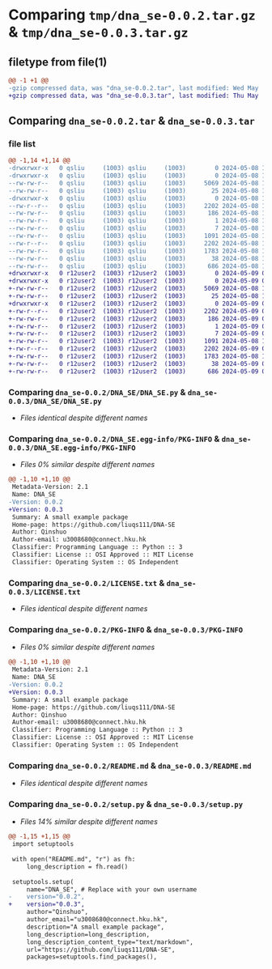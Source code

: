 # Comparing `tmp/dna_se-0.0.2.tar.gz` & `tmp/dna_se-0.0.3.tar.gz`

## filetype from file(1)

```diff
@@ -1 +1 @@
-gzip compressed data, was "dna_se-0.0.2.tar", last modified: Wed May  8 12:55:08 2024, max compression
+gzip compressed data, was "dna_se-0.0.3.tar", last modified: Thu May  9 06:32:07 2024, max compression
```

## Comparing `dna_se-0.0.2.tar` & `dna_se-0.0.3.tar`

### file list

```diff
@@ -1,14 +1,14 @@
-drwxrwxr-x   0 qsliu     (1003) qsliu     (1003)        0 2024-05-08 12:55:08.620756 dna_se-0.0.2/
-drwxrwxr-x   0 qsliu     (1003) qsliu     (1003)        0 2024-05-08 12:55:08.620756 dna_se-0.0.2/DNA_SE/
--rw-rw-r--   0 qsliu     (1003) qsliu     (1003)     5069 2024-05-08 12:53:11.000000 dna_se-0.0.2/DNA_SE/DNA_SE.py
--rw-rw-r--   0 qsliu     (1003) qsliu     (1003)       25 2024-05-08 12:46:34.000000 dna_se-0.0.2/DNA_SE/__init__.py
-drwxrwxr-x   0 qsliu     (1003) qsliu     (1003)        0 2024-05-08 12:55:08.620756 dna_se-0.0.2/DNA_SE.egg-info/
--rw-r--r--   0 qsliu     (1003) qsliu     (1003)     2202 2024-05-08 12:55:08.000000 dna_se-0.0.2/DNA_SE.egg-info/PKG-INFO
--rw-rw-r--   0 qsliu     (1003) qsliu     (1003)      186 2024-05-08 12:55:08.000000 dna_se-0.0.2/DNA_SE.egg-info/SOURCES.txt
--rw-rw-r--   0 qsliu     (1003) qsliu     (1003)        1 2024-05-08 12:55:08.000000 dna_se-0.0.2/DNA_SE.egg-info/dependency_links.txt
--rw-rw-r--   0 qsliu     (1003) qsliu     (1003)        7 2024-05-08 12:55:08.000000 dna_se-0.0.2/DNA_SE.egg-info/top_level.txt
--rw-rw-r--   0 qsliu     (1003) qsliu     (1003)     1091 2024-05-08 12:46:34.000000 dna_se-0.0.2/LICENSE.txt
--rw-r--r--   0 qsliu     (1003) qsliu     (1003)     2202 2024-05-08 12:55:08.620756 dna_se-0.0.2/PKG-INFO
--rw-rw-r--   0 qsliu     (1003) qsliu     (1003)     1783 2024-05-08 12:46:34.000000 dna_se-0.0.2/README.md
--rw-rw-r--   0 qsliu     (1003) qsliu     (1003)       38 2024-05-08 12:55:08.620756 dna_se-0.0.2/setup.cfg
--rw-rw-r--   0 qsliu     (1003) qsliu     (1003)      686 2024-05-08 12:54:44.000000 dna_se-0.0.2/setup.py
+drwxrwxr-x   0 r12user2  (1003) r12user2  (1003)        0 2024-05-09 06:32:07.000000 dna_se-0.0.3/
+drwxrwxr-x   0 r12user2  (1003) r12user2  (1003)        0 2024-05-09 06:32:07.000000 dna_se-0.0.3/DNA_SE/
+-rw-rw-r--   0 r12user2  (1003) r12user2  (1003)     5069 2024-05-08 12:53:11.000000 dna_se-0.0.3/DNA_SE/DNA_SE.py
+-rw-rw-r--   0 r12user2  (1003) r12user2  (1003)       25 2024-05-08 12:46:34.000000 dna_se-0.0.3/DNA_SE/__init__.py
+drwxrwxr-x   0 r12user2  (1003) r12user2  (1003)        0 2024-05-09 06:32:07.000000 dna_se-0.0.3/DNA_SE.egg-info/
+-rw-r--r--   0 r12user2  (1003) r12user2  (1003)     2202 2024-05-09 06:32:07.000000 dna_se-0.0.3/DNA_SE.egg-info/PKG-INFO
+-rw-rw-r--   0 r12user2  (1003) r12user2  (1003)      186 2024-05-09 06:32:07.000000 dna_se-0.0.3/DNA_SE.egg-info/SOURCES.txt
+-rw-rw-r--   0 r12user2  (1003) r12user2  (1003)        1 2024-05-09 06:32:07.000000 dna_se-0.0.3/DNA_SE.egg-info/dependency_links.txt
+-rw-rw-r--   0 r12user2  (1003) r12user2  (1003)        7 2024-05-09 06:32:07.000000 dna_se-0.0.3/DNA_SE.egg-info/top_level.txt
+-rw-rw-r--   0 r12user2  (1003) r12user2  (1003)     1091 2024-05-08 12:46:34.000000 dna_se-0.0.3/LICENSE.txt
+-rw-r--r--   0 r12user2  (1003) r12user2  (1003)     2202 2024-05-09 06:32:07.000000 dna_se-0.0.3/PKG-INFO
+-rw-rw-r--   0 r12user2  (1003) r12user2  (1003)     1783 2024-05-08 12:46:34.000000 dna_se-0.0.3/README.md
+-rw-rw-r--   0 r12user2  (1003) r12user2  (1003)       38 2024-05-09 06:32:07.000000 dna_se-0.0.3/setup.cfg
+-rw-rw-r--   0 r12user2  (1003) r12user2  (1003)      686 2024-05-09 06:26:27.000000 dna_se-0.0.3/setup.py
```

### Comparing `dna_se-0.0.2/DNA_SE/DNA_SE.py` & `dna_se-0.0.3/DNA_SE/DNA_SE.py`

 * *Files identical despite different names*

### Comparing `dna_se-0.0.2/DNA_SE.egg-info/PKG-INFO` & `dna_se-0.0.3/DNA_SE.egg-info/PKG-INFO`

 * *Files 0% similar despite different names*

```diff
@@ -1,10 +1,10 @@
 Metadata-Version: 2.1
 Name: DNA_SE
-Version: 0.0.2
+Version: 0.0.3
 Summary: A small example package
 Home-page: https://github.com/liuqs111/DNA-SE
 Author: Qinshuo
 Author-email: u3008680@connect.hku.hk
 Classifier: Programming Language :: Python :: 3
 Classifier: License :: OSI Approved :: MIT License
 Classifier: Operating System :: OS Independent
```

### Comparing `dna_se-0.0.2/LICENSE.txt` & `dna_se-0.0.3/LICENSE.txt`

 * *Files identical despite different names*

### Comparing `dna_se-0.0.2/PKG-INFO` & `dna_se-0.0.3/PKG-INFO`

 * *Files 0% similar despite different names*

```diff
@@ -1,10 +1,10 @@
 Metadata-Version: 2.1
 Name: DNA_SE
-Version: 0.0.2
+Version: 0.0.3
 Summary: A small example package
 Home-page: https://github.com/liuqs111/DNA-SE
 Author: Qinshuo
 Author-email: u3008680@connect.hku.hk
 Classifier: Programming Language :: Python :: 3
 Classifier: License :: OSI Approved :: MIT License
 Classifier: Operating System :: OS Independent
```

### Comparing `dna_se-0.0.2/README.md` & `dna_se-0.0.3/README.md`

 * *Files identical despite different names*

### Comparing `dna_se-0.0.2/setup.py` & `dna_se-0.0.3/setup.py`

 * *Files 14% similar despite different names*

```diff
@@ -1,15 +1,15 @@
 import setuptools
 
 with open("README.md", "r") as fh:
     long_description = fh.read()
 
 setuptools.setup(
     name="DNA_SE", # Replace with your own username
-    version="0.0.2",
+    version="0.0.3",
     author="Qinshuo",
     author_email="u3008680@connect.hku.hk",
     description="A small example package",
     long_description=long_description,
     long_description_content_type="text/markdown",
     url="https://github.com/liuqs111/DNA-SE",
     packages=setuptools.find_packages(),
```

